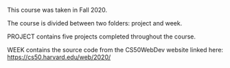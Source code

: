 This course was taken in Fall 2020.

The course is divided between two folders: project and week.

PROJECT contains five projects completed throughout the course.

WEEK contains the source code from the CS50WebDev website linked here:  https://cs50.harvard.edu/web/2020/
